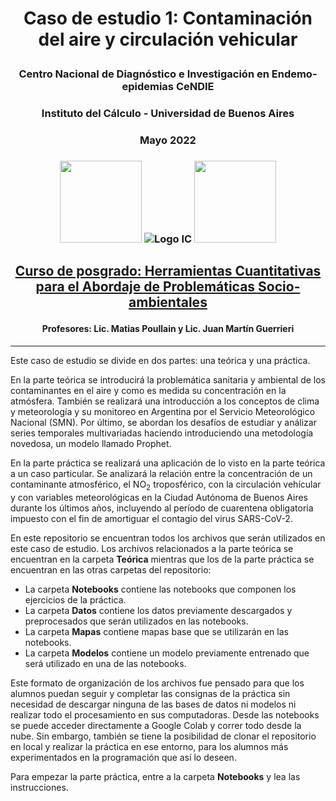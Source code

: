 # <p align="center">Caso de estudio 1: Contaminación del aire y circulación vehicular</p>
### <p align="center">Centro Nacional de Diagnóstico e Investigación en Endemo-epidemias CeNDIE</p>
### <p align="center">Instituto del Cálculo - Universidad de Buenos Aires</p>
### <p align="center">Mayo 2022</p>
### <p align="center"><img src= "https://user-images.githubusercontent.com/58349277/165586079-d19a48b9-6765-489a-9f41-55016f784b78.png" height="131"> ![Logo IC](https://user-images.githubusercontent.com/58349277/165363596-36a9caaa-c062-4622-879d-d83407d13b92.png) <img src="https://user-images.githubusercontent.com/58349277/165362843-4a132fb0-7623-44d4-897e-7471ab172e40.png" width="131" height="131"></p>
## <p align="center">[Curso de posgrado: Herramientas Cuantitativas para el Abordaje de Problemáticas Socio-ambientales](https://marsicofl.github.io/CursoAmbiente//)</p>
#### <p align="center"> Profesores: Lic. Matias Poullain y Lic. Juan Martín Guerrieri</p>
---
Este caso de estudio se divide en dos partes: una teórica y una práctica.

En la parte teórica se introducirá la problemática sanitaria y ambiental de los contaminantes en el aire y como es medida su concentración en la atmósfera. También se realizará una introducción a los conceptos de clima y meteorología y su monitoreo en Argentina por el Servicio Meteorológico Nacional (SMN). Por último, se abordan los desafíos de estudiar y análizar series temporales multivariadas haciendo introduciendo una metodología novedosa, un modelo llamado Prophet.

En la parte práctica se realizará una aplicación de lo visto en la parte teórica a un caso particular. Se analizará la relación entre la concentración de un contaminante atmosférico, el NO<sub>2</sub> troposférico, con la circulación vehícular y con variables meteorológicas en la Ciudad Autónoma de Buenos Aires durante los últimos años, incluyendo al período de cuarentena obligatoria impuesto con el fin de amortiguar el contagio del virus SARS-CoV-2.

En este repositorio se encuentran todos los archivos que serán utilizados en este caso de estudio. Los archivos relacionados a la parte teórica se encuentran en la carpeta **Teórica** mientras que los de la parte práctica se encuentran en las otras carpetas del repositorio:
* La carpeta **Notebooks** contiene las notebooks que componen los ejercicios de la práctica.
* La carpeta **Datos** contiene los datos previamente descargados y preprocesados que serán utilizados en las notebooks.
* La carpeta **Mapas** contiene mapas base que se utilizarán en las notebooks.
* La carpeta **Modelos** contiene un modelo previamente entrenado que será utilizado en una de las notebooks.

Este formato de organización de los archivos fue pensado para que los alumnos puedan seguir y completar las consignas de la práctica sin necesidad de descargar ninguna de las bases de datos ni modelos ni realizar todo el procesamiento en sus computadoras. Desde las notebooks se puede acceder directamente a Google Colab y correr todo desde la nube. Sin embargo, también se tiene la posibilidad de clonar el repositorio en local y realizar la práctica en ese entorno, para los alumnos más experimentados en la programación que así lo deseen.

Para empezar la parte práctica, entre a la carpeta **Notebooks** y lea las instrucciones.
